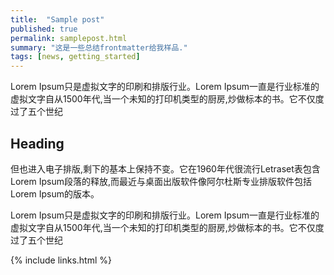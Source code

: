 ```yaml
---
title:  "Sample post"
published: true
permalink: samplepost.html
summary: "这是一些总结frontmatter给我样品."
tags: [news, getting_started]
---
```


Lorem Ipsum只是虚拟文字的印刷和排版行业。Lorem Ipsum一直是行业标准的虚拟文字自从1500年代,当一个未知的打印机类型的厨房,炒做标本的书。它不仅度过了五个世纪

## Heading

但也进入电子排版,剩下的基本上保持不变。它在1960年代很流行Letraset表包含Lorem Ipsum段落的释放,而最近与桌面出版软件像阿尔杜斯专业排版软件包括Lorem Ipsum的版本。

Lorem Ipsum只是虚拟文字的印刷和排版行业。Lorem Ipsum一直是行业标准的虚拟文字自从1500年代,当一个未知的打印机类型的厨房,炒做标本的书。它不仅度过了五个世纪

{% include links.html %}
